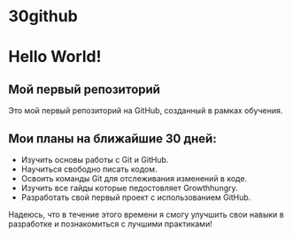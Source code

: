 # 30github
# Hello World!
## Мой первый репозиторий

Это мой первый репозиторий на GitHub, созданный в рамках обучения.

## Мои планы на ближайшие 30 дней:

- Изучить основы работы с Git и GitHub.
- Научиться свободно писать кодом.
- Освоить команды Git для отслеживания изменений в коде.
- Изучить все гайды которые педостовляет Growthhungry. 
- Разработать свой первый проект с использованием GitHub.

Надеюсь, что в течение этого времени я смогу улучшить свои навыки в разработке и познакомиться с лучшими практиками!
